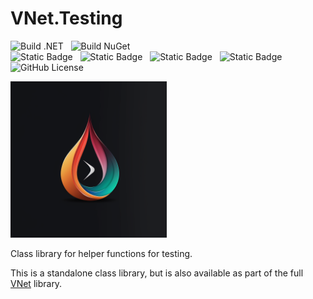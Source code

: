 # VNet.Testing

![Build .NET](https://github.com/PrimeEagle/VNet.System/actions/workflows/build-dotnet.yml/badge.svg)&nbsp;&nbsp;&nbsp;![Build NuGet](https://github.com/PrimeEagle/VNet.System/actions/workflows/create-nuget.yml/badge.svg)<br>
![Static Badge](https://img.shields.io/badge/Latest_Build-v1.0.2.56-lightblue)&nbsp;&nbsp;&nbsp;![Static Badge](https://img.shields.io/badge/Latest_Release-v1.0.2-blue)&nbsp;&nbsp;&nbsp;![Static Badge](https://img.shields.io/badge/NuGet_Package-v1.0.2-blue)&nbsp;&nbsp;&nbsp;![Static Badge](https://img.shields.io/badge/.NET-8.0.100-darkblue)<br>
![GitHub License](https://img.shields.io/github/license/PrimeEagle/VNet.Testing)

<img src="https://github.com/PrimeEagle/VNet.Testing/blob/main/.img/logo.png?raw=true" width="250" />

Class library for helper functions for testing.

This is a standalone class library, but is also available as part of the full [VNet](https://github.com/PrimeEagle/VNet) library.
